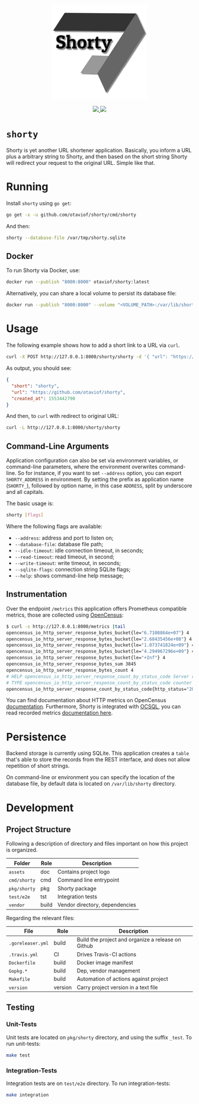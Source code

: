 <p align="center">
    <img alt="Project Logo" src="https://raw.githubusercontent.com/otaviof/shorty/master/assets/logo/shorty.png"/>
</p>
<p align="center">
    <a alt="Build Status" href="https://travis-ci.com/otaviof/shorty">
        <img src="https://travis-ci.com/otaviof/shorty.svg?branch=master">
    </a>
    <a alt="Code Coverage" href="https://codecov.io/gh/otaviof/shorty">
        <img src="https://codecov.io/gh/otaviof/shorty/branch/master/graph/badge.svg">
    </a>
</p>

# `shorty`

Shorty is yet another URL shortener application. Basically, you inform a URL plus a arbitrary
string to Shorty, and then based on the short string Shorty will redirect your request to the
original URL. Simple like that.

# Running

Install `shorty` using `go get`:

``` bash
go get -x -u github.com/otaviof/shorty/cmd/shorty
```

And then:

``` bash
shorty --database-file /var/tmp/shorty.sqlite
```

## Docker

To run Shorty via Docker, use:

``` bash
docker run --publish "8000:8000" otaviof/shorty:latest
```

Alternatively, you can share a local volume to persist its database file:

``` bash
docker run --publish "8000:8000" --volume "<VOLUME_PATH>:/var/lib/shorty" otaviof/shorty:latest
```

# Usage

The following example shows how to add a short link to a URL via `curl`.

``` bash
curl -X POST http://127.0.0.1:8000/shorty/shorty -d '{ "url": "https://github.com/otaviof/shorty" }'
```

As output, you should see:

``` json
{
  "short": "shorty",
  "url": "https://github.com/otaviof/shorty",
  "created_at": 1553442790
}
```

And then, to `curl` with redirect to original URL:

``` bash
curl -L http://127.0.0.1:8000/shorty/shorty
```

## Command-Line Arguments

Application configuration can also be set via environment variables, or command-line parameters,
where the environment overwrites command-line. So for instance, if you want to set `--address`
option, you can export `SHORTY_ADDRESS` in environment. By setting the prefix as application name
(`SHORTY_`), followed by option name, in this case `ADDRESS`, split by underscore and all capitals.

The basic usage is:

``` bash
shorty [flags]
```

Where the following flags are available:

- `--address`: address and port to listen on;
- `--database-file`: database file path;
- `--idle-timeout`: idle connection timeout, in seconds;
- `--read-timeout`: read timeout, in second;
- `--write-timeout`: write timeout, in seconds;
- `--sqlite-flags`: connection string SQLite flags;
- `--help`: shows command-line help message;

## Instrumentation

Over the endpoint `/metrics` this application offers Prometheus compatible metrics, those are
collected using [OpenCensus](https://opencensus.io/):

``` bash
$ curl -s http://127.0.0.1:8000/metrics |tail
opencensus_io_http_server_response_bytes_bucket{le="6.7108864e+07"} 4
opencensus_io_http_server_response_bytes_bucket{le="2.68435456e+08"} 4
opencensus_io_http_server_response_bytes_bucket{le="1.073741824e+09"} 4
opencensus_io_http_server_response_bytes_bucket{le="4.294967296e+09"} 4
opencensus_io_http_server_response_bytes_bucket{le="+Inf"} 4
opencensus_io_http_server_response_bytes_sum 3845
opencensus_io_http_server_response_bytes_count 4
# HELP opencensus_io_http_server_response_count_by_status_code Server response count by status code
# TYPE opencensus_io_http_server_response_count_by_status_code counter
opencensus_io_http_server_response_count_by_status_code{http_status="200"} 4
```

You can find documentation about HTTP metrics on OpenCensus
[documentation](https://opencensus.io/guides/http/go/net_http/server/#metrics). Furthermore, Shorty
is integrated with [OCSQL](https://github.com/opencensus-integrations/ocsql), you can read recorded
metrics [documentation here](https://github.com/opencensus-integrations/ocsql#recorded-metrics).

# Persistence

Backend storage is currently using SQLite. This application creates a `table` that's able to store
the records from the REST interface, and does not allow repetition of short strings.

On command-line or environment you can specify the location of the database file, by default data is
located on `/var/lib/shorty` directory.

# Development

## Project Structure

Following a description of directory and files important on how this project is organized.

| Folder       | Role  | Description                    |
|--------------|-------|--------------------------------|
| `assets`     | doc   | Contains project logo          |
| `cmd/shorty` | cmd   | Command line entrypoint        |
| `pkg/shorty` | pkg   | Shorty package                 |
| `test/e2e`   | tst   | Integration tests              |
| `vendor`     | build | Vendor directory, dependencies |

Regarding the relevant files:

| File              | Role    | Description                                        |
|-------------------|---------|----------------------------------------------------|
| `.goreleaser.yml` | build   | Build the project and organize a release on Github |
| `.travis.yml`     | CI      | Drives Travis-CI actions                           |
| `Dockerfile`      | build   | Docker image manifest                              |
| `Gopkg.*`         | build   | Dep, vendor management                             |
| `Makefile`        | build   | Automation of actions against project              |
| `version`         | version | Carry project version in a text file               |

## Testing

### Unit-Tests

Unit tests are located on `pkg/shorty` directory, and using the suffix `_test`. To run unit-tests:

``` bash
make test
```

### Integration-Tests

Integration tests are on `test/e2e` directory. To run integration-tests:


``` bash
make integration
```
